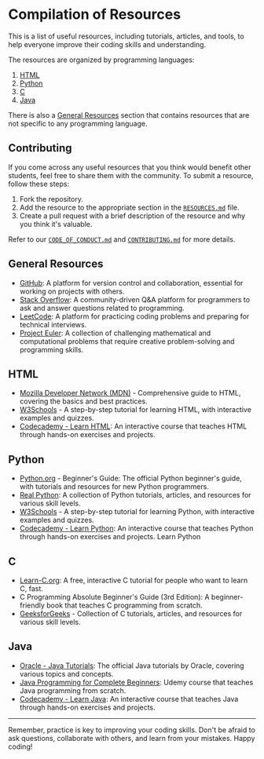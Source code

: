 # Compilation of Resources
This is a list of useful resources, including tutorials, articles, and tools, to help everyone improve their coding skills and understanding. 

The resources are organized by programming languages: 
1. [HTML](#html)
2. [Python](#python)
3. [C](#c)
4. [Java](#java)

There is also a [General Resources](#general-resources) section that contains resources that are not specific to any programming language. 

## Contributing
If you come across any useful resources that you think would benefit other students, feel free to share them with the community. To submit a resource, follow these steps:
1. Fork the repository.
2. Add the resource to the appropriate section in the [`RESOURCES.md`](./RESOURCES.md) file.
3. Create a pull request with a brief description of the resource and why you think it's valuable.

Refer to our [`CODE_OF_CONDUCT.md`](./CODE_OF_CONDUCT.md) and [`CONTRIBUTING.md`](./CONTRIBUTING.md) for more details.

## General Resources
* [GitHub](https://github.com/): A platform for version control and collaboration, essential for working on projects with others.
* [Stack Overflow](https://stackoverflow.com/): A community-driven Q&A platform for programmers to ask and answer questions related to programming.
* [LeetCode](https://leetcode.com/): A platform for practicing coding problems and preparing for technical interviews.
* [Project Euler](https://projecteuler.net/): A collection of challenging mathematical and computational problems that require creative problem-solving and programming skills.

## HTML
* [Mozilla Developer Network (MDN)](https://developer.mozilla.org/en-US/docs/Web/HTML) - Comprehensive guide to HTML, covering the basics and best practices.
* [W3Schools](https://www.w3schools.com/html/) - A step-by-step tutorial for learning HTML, with interactive examples and quizzes.
* [Codecademy - Learn HTML](https://www.codecademy.com/catalog/language/html-css): An interactive course that teaches HTML through hands-on exercises and projects.

## Python
* [Python.org](https://www.python.org/) - Beginner's Guide: The official Python beginner's guide, with tutorials and resources for new Python programmers.
* [Real Python](https://realpython.com/): A collection of Python tutorials, articles, and resources for various skill levels.
* [W3Schools](https://www.w3schools.com/python/) - A step-by-step tutorial for learning Python, with interactive examples and quizzes.
* [Codecademy - Learn Python](https://www.codecademy.com/catalog/language/python): An interactive course that teaches Python through hands-on exercises and projects.
Learn Python

## C
* [Learn-C.org](https://learn-c.org/): A free, interactive C tutorial for people who want to learn C, fast.
* C Programming Absolute Beginner's Guide (3rd Edition): A beginner-friendly book that teaches C programming from scratch.
* [GeeksforGeeks](https://www.geeksforgeeks.org/c-programming-language/) - Collection of C tutorials, articles, and resources for various skill levels.

## Java
* [Oracle - Java Tutorials](https://docs.oracle.com/javase/tutorial/java/index.html): The official Java tutorials by Oracle, covering various topics and concepts.
* [Java Programming for Complete Beginners](https://www.udemy.com/course/java-programming-tutorial-for-beginners/): Udemy course that teaches Java programming from scratch.
* [Codecademy - Learn Java](https://www.codecademy.com/catalog/language/java): An interactive course that teaches Java through hands-on exercises and projects.

<hr>
Remember, practice is key to improving your coding skills. Don't be afraid to ask questions, collaborate with others, and learn from your mistakes. Happy coding!